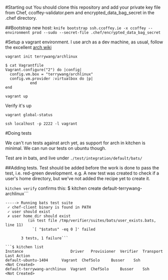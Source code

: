 #Starting out
You should clone this repository and add your private key file from Chef, ccoffey-validator.pem and encrypted_data_bag_secret in the .chef directory.

##Bootstrap new host:
`knife bootstrap ssh.ccoffey.ie -x ccoffey --environment prod --sudo --secret-file .chef/encrypted_data_bag_secret`

#Setup a vagrant environment.
I use arch as a dev machine, as usual, follow the excellent [arch wiki](https://wiki.archlinux.org/index.php/Vagrant)

`vagrant init terrywang/archlinux`
```
$ cat Vagrantfile
Vagrant.configure("2") do |config|
  config.vm.box = "terrywang/archlinux"
  config.vm.provider :virtualbox do |p|
           end
end
```
`vagrant up`

Verify it's up

`vagrant global-status`

`ssh localhost -p 2222 -l vagrant`

#Doing tests

We can't run tests against arch yet, as support for arch in kitchen is minimal.
We can run our tests on ubuntu though.

Test are in bats, and live under `./test/integration/default/bats/`

##Adding tests.
Test should be added before the work is done to pass the test, i.e. red-green development.
e.g.
A new test was created to check if a user's home directory, but we've not added the recipe yet to create it.

`kitchen verify` confirms this:
$ kitchen create default-terrywang-archlinux```
```
-----> Running bats test suite
 ✓ chef-client binary is found in PATH
 ✓ user should exist
 ✗ user home_dir should exist
          (in test file /tmp/verifier/suites/bats/user_exists.bats, line 11)
            `[ "$status" -eq 0 ]' failed
       
       3 tests, 1 failure```

```$ kitchen list
Instance                     Driver   Provisioner  Verifier  Transport  Last Action
default-ubuntu-1404	     Vagrant  ChefSolo     Busser    Ssh        <Not Created>
default-terrywang-archlinux  Vagrant  ChefSolo     Busser    Ssh        <Not Created>

